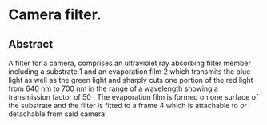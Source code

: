 # Camera filter.

## Abstract
A filter for a camera, comprises an ultraviolet ray absorbing filter member including a substrate 1 and an evaporation film 2 which transmits the blue light as well as the green light and sharply cuts one portion of the red light from 640 nm to 700 nm in the range of a wavelength showing a transmission factor of 50 . The evaporation film is formed on one surface of the substrate and the filter is fitted to a frame 4 which is attachable to or detachable from said camera.
